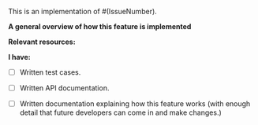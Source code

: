 <!-- PR Title Format: This implements (Brief feature description goes here) -->

<!-- Please fill in values in `()` -->

This is an implementation of #(IssueNumber).

__A general overview of how this feature is implemented__

<!-- Brief overview of how you fix the issue. -->

__Relevant resources:__

<!-- Put in stuff like video links, or research papers, or StackOverflow posts that are relevant
to understanding this implementation easier. -->

__I have:__

- [ ] Written test cases.

- [ ] Written API documentation.

- [ ] Written documentation explaining how this feature works (with enough detail that future developers can come in and make changes.)